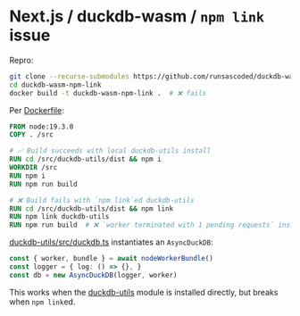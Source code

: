 # Next.js / duckdb-wasm / `npm link` issue

Repro:
```bash
git clone --recurse-submodules https://github.com/runsascoded/duckdb-wasm-npm-link
cd duckdb-wasm-npm-link
docker build -t duckdb-wasm-npm-link .  # ❌ fails
```

Per [Dockerfile](Dockerfile):
```Dockerfile
FROM node:19.3.0
COPY . /src

# ✅ Build succeeds with local duckdb-utils install
RUN cd /src/duckdb-utils/dist && npm i
WORKDIR /src
RUN npm i
RUN npm run build

# ❌ Build fails with `npm link`ed duckdb-utils
RUN cd /src/duckdb-utils/dist && npm link
RUN npm link duckdb-utils
RUN npm run build  # ❌ `worker terminated with 1 pending requests` inside AsyncDuckDB constructor
```

[duckdb-utils/src/duckdb.ts](duckdb-utils/src/duckdb.ts) instantiates an `AsyncDuckDB`:
```typescript
const { worker, bundle } = await nodeWorkerBundle()
const logger = { log: () => {}, }
const db = new AsyncDuckDB(logger, worker)
```

This works when the [duckdb-utils](duckdb-utils) module is installed directly, but breaks when `npm link`ed.
